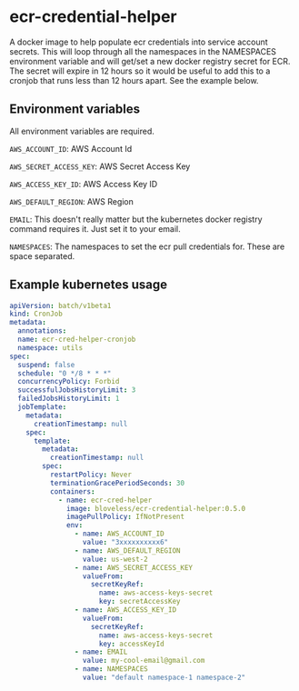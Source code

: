 # ecr-credential-helper
A docker image to help populate ecr credentials into service account secrets. This will loop through all the namespaces
in the NAMESPACES environment variable and will get/set a new docker registry secret for ECR. The secret will expire in
12 hours so it would be useful to add this to a cronjob that runs less than 12 hours apart. See the example below.

## Environment variables
All environment variables are required.

`AWS_ACCOUNT_ID`: AWS Account Id

`AWS_SECRET_ACCESS_KEY`: AWS Secret Access Key

`AWS_ACCESS_KEY_ID`: AWS Access Key ID

`AWS_DEFAULT_REGION`: AWS Region

`EMAIL`: This doesn't really matter but the kubernetes docker registry command requires it. Just set it to your email.

`NAMESPACES`: The namespaces to set the ecr pull credentials for. These are space separated.

## Example kubernetes usage

```yaml
apiVersion: batch/v1beta1
kind: CronJob
metadata:
  annotations:
  name: ecr-cred-helper-cronjob
  namespace: utils
spec:
  suspend: false
  schedule: "0 */8 * * *"
  concurrencyPolicy: Forbid
  successfulJobsHistoryLimit: 3
  failedJobsHistoryLimit: 1
  jobTemplate:
    metadata:
      creationTimestamp: null
    spec:
      template:
        metadata:
          creationTimestamp: null
        spec:
          restartPolicy: Never
          terminationGracePeriodSeconds: 30
          containers:
            - name: ecr-cred-helper
              image: bloveless/ecr-credential-helper:0.5.0
              imagePullPolicy: IfNotPresent
              env:
                - name: AWS_ACCOUNT_ID
                  value: "3xxxxxxxxxx6"
                - name: AWS_DEFAULT_REGION
                  value: us-west-2
                - name: AWS_SECRET_ACCESS_KEY
                  valueFrom:
                    secretKeyRef:
                      name: aws-access-keys-secret
                      key: secretAccessKey
                - name: AWS_ACCESS_KEY_ID
                  valueFrom:
                    secretKeyRef:
                      name: aws-access-keys-secret
                      key: accessKeyId
                - name: EMAIL
                  value: my-cool-email@gmail.com
                - name: NAMESPACES
                  value: "default namespace-1 namespace-2"
```
